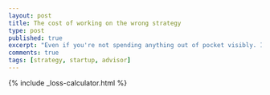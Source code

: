 ```yaml
---
layout: post
title: The cost of working on the wrong strategy
type: post
published: true
excerpt: "Even if you're not spending anything out of pocket visibly. It could be costing your startup dearly."
comments: true
tags: [strategy, startup, advisor]
---
```


{% include _loss-calculator.html %}